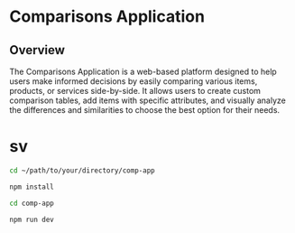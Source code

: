 # Comparisons Application

## Overview

The Comparisons Application is a web-based platform designed to help users make informed decisions by easily comparing various items, products, or services side-by-side. It allows users to create custom comparison tables, add items with specific attributes, and visually analyze the differences and similarities to choose the best option for their needs.

# sv

```bash
cd ~/path/to/your/directory/comp-app

npm install

cd comp-app

npm run dev
```

